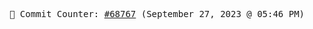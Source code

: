 <p align="center">
    <samp>
        📮 Commit Counter: <a href="https://github.com/Javascript-void0/Javascript-void0/commits/main">#68767</a> (September 27, 2023 @ 05:46 PM)
    </samp>
</p>